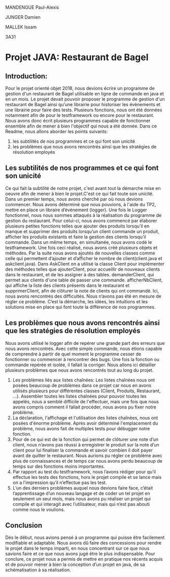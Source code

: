 <p>MANDENGUE Paul-Alexis</p>
<p>JUNGER Damien</p>
<p>MALLEK Issam</p>
<p>3A31</p>

<H1>Projet JAVA: Restaurant de Bagel</h1>



<h2>Introduction:</h2>
Pour le projet orienté objet 2018, nous devions écrire un programme de gestion d'un restaurant de Bagel utilisable en ligne de commande en java et en un mois. Le projet devait pouvoir proposer le programme de gestion d'un restaurant de Bagel ainsi qu’une librairie pour historiser les évènements et une librairie pour faire des tests. Plusieurs fonctions, nous ont été données notamment afin de pour le testframework ou encore pour le restaurant. Nous avons donc écrit plusieurs programmes capable de fonctionner ensemble afin de mener à bien l'objectif qui nous a été donnée. 
Dans ce Readme, nous allons aborder les points suivants:
<ol>
 <li>les subtilités de nos programmes et ce qui font son unicité</li>
 <li>les problèmes que nous avons rencontrés ainsi que les stratégies de résolution employés</li>
</ol>

<h2>Les subtilités de nos programmes et ce qui font son unicité</h2>

Ce qui fait la subtilité de notre projet, c'est avant tout la démarche mise en oeuvre afin de mener à bien le projet.C'est ce qui fait toute son unicité.
Dans un premier temps, nous avons cherché par où nous devions commencer. Nous avons déterminé que nous pouvions, à l'aide du TP2, mettre en place un libraire d’événement (logger). Une fois le Logger fonctionnel, nous nous sommes attaqués à la réalisation du programme de gestion du restaurant. Pour celui-ci, nous avons commencé par élaborer plusieurs petites fonctions telles que ajouter des produits lorsqu’il en manque et supprimer des produits lorsqu’un client commande un produit, afficher les produits existants et faire la gestion des clients lorsqu’il commande. Dans un même temps, en simultanée, nous avons codé le testframework. Une fois ceci réalisé, nous avons créé plusieurs objets et méthodes. Par la suite nous avons ajoutés de nouvelles classes comme celle qui permettent d’ajouter et d’afficher le nombre de client(client.java et askclient.java). Dans AskClient on a utilisé la classe Client pour implémenter des méthodes telles que ajouterClient, pour accueillir de nouveaux clients dans le restaurant, et de les assigner à des tables. demanderClient, qui permet aux clients d'une table de passer une commande. afficherNbClient, qui affiche la liste des clients présents dans le restaurant et supprimerClient, afin de clôturer la note de clients qui ont commandé. Ici, nous avons rencontrés des difficultés. Nous n’avons pas été en mesure de régler ce problème. C’est la démarche, les idées, les intuitions et les solutions mise en place qui font toute la différence de nos programmes.




<h2>Les problèmes que nous avons rencontrés ainsi que les stratégies de résolution employés</h2>

Nous avons utilisé le logger afin de repérer une grande part des erreurs que nous avons rencontrés. Avec cette simple commande, nous étions capable de comprendre à partir de quel moment le programme cesser de fonctionner ou commencer à rencontrer des bugs. Une fois la fonction ou commande repérée et isolée, il fallait la corriger.
Nous allons ici détailler plusieurs problèmes que nous avons rencontrés tout au long du projet. 

<ol>
 <li>Les problèmes liés aux listes chaînées: Les listes chaînées nous ont posées beaucoup de problèmes dans ce projet car nous en avons utilisés plusieurs pour différentes classes (Client, Produits, Restaurant, …). Assembler toutes les listes chaînées pour pouvoir toutes les appelés, nous a semblé difficile de l'effectuer, mais une fois que nous avons compris comment il fallait procéder, nous avons pu fixer notre problème.</li>
 
<li>La déclaration, l'affichage et l'utilisation des listes chaînées, nous ont posées d'énorme problème. Après avoir déterminé l'emplacement du problème, nous avons fait de multiples tests pour débugger notre fonction.  </li>

<li> Pour de ce qui est de la fonction qui permet de clôturer une note d’un client, nous n’avons pas réussi à enregistrer le produit sur la note d’un client pour lui finaliser la commande et savoir combien il doit payer avant de quitter le restaurant. Nous aurions pu régler ce problème avec plus de connaissances et de temps car nous avons perdu beaucoup de temps sur des fonctions moins importantes. </li>

<li>Par rapport au test du testframework, nous l’avons rédiger pour qu’il effectue les tests des fonctions, hors le projet compile et se lance mais on a l’impression qu’il n’effectue pas les test. </li>

<li> L’un des derniers problèmes auquel nous devions faire face, c’était l’apprentissage d’un nouveau langage et de coder un tel projet en seulement un seul mois, mais nous avons pu réaliser un projet qui compile et qui interagit avec l’utilisateur, mais qui n’est pas abouti comme nous le voulions.</li>
</ol>

 <h2>Conclusion</h2>

Dès le début, nous avions pensé à un programme qui puisse être facilement modifiable et adaptable. Nous avons dû faire des concessions pour rendre le projet dans le temps imparti, en nous concentrant sur ce que nous savions faire et ce que nous avons jugé être le plus indispensable. Pour conclure, ce projet nous a permis de mettre en pratique nos récents acquis et de pouvoir mener à bien la conception d’un projet en java, de sa schématisation à sa réalisation.

